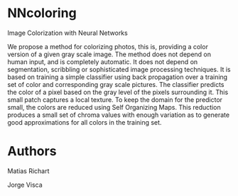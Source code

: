# NNcoloring
Image Colorization with Neural Networks

We propose a method for colorizing photos, this is, providing a color version of a given gray scale image. The method does not depend on human input, and is completely automatic. It does not depend on segmentation, scribbling or sophisticated image processing techniques. It is based on training a simple classifier using back propagation over a training set of color and corresponding gray scale pictures. The classifier predicts the color of a pixel based on the gray level of the pixels surrounding it. This small patch captures a local texture. To keep the domain for the predictor small, the colors are reduced using Self Organizing Maps. This reduction produces a small set of chroma values with enough variation as to generate good approximations for all colors in the training set.

# Authors
Matias Richart

Jorge Visca
